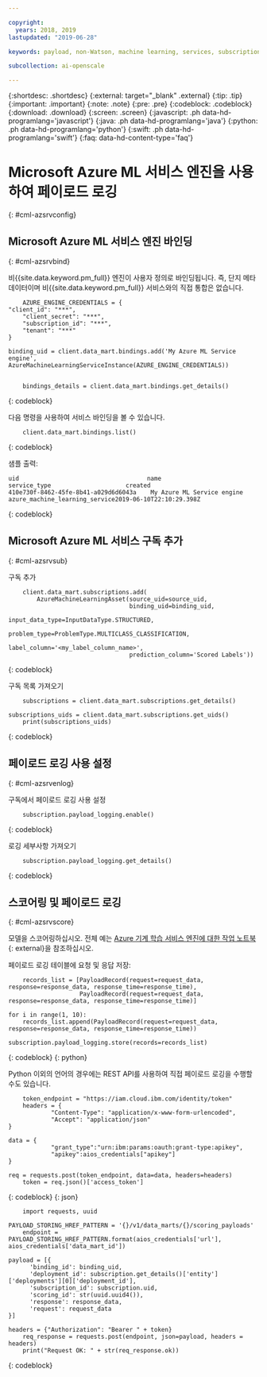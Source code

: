 ```yaml
---

copyright:
  years: 2018, 2019
lastupdated: "2019-06-28"

keywords: payload, non-Watson, machine learning, services, subscription

subcollection: ai-openscale

---
```


{:shortdesc: .shortdesc}
{:external: target="_blank" .external}
{:tip: .tip}
{:important: .important}
{:note: .note}
{:pre: .pre}
{:codeblock: .codeblock}
{:download: .download}
{:screen: .screen}
{:javascript: .ph data-hd-programlang='javascript'}
{:java: .ph data-hd-programlang='java'}
{:python: .ph data-hd-programlang='python'}
{:swift: .ph data-hd-programlang='swift'}
{:faq: data-hd-content-type='faq'}

# Microsoft Azure ML 서비스 엔진을 사용하여 페이로드 로깅
{: #cml-azsrvconfig}

## Microsoft Azure ML 서비스 엔진 바인딩
{: #cml-azsrvbind}

비{{site.data.keyword.pm_full}} 엔진이 사용자 정의로 바인딩됩니다. 즉, 단지 메타데이터이며 비{{site.data.keyword.pm_full}} 서비스와의 직접 통합은 없습니다.
   
```
    AZURE_ENGINE_CREDENTIALS = {
"client_id": "***",
    "client_secret": "***",
    "subscription_id": "***",
    "tenant": "***"
}

binding_uid = client.data_mart.bindings.add('My Azure ML Service engine', AzureMachineLearningServiceInstance(AZURE_ENGINE_CREDENTIALS))


    bindings_details = client.data_mart.bindings.get_details()
```
{: codeblock}

다음 명령을 사용하여 서비스 바인딩을 볼 수 있습니다.

```
    client.data_mart.bindings.list()
```
{: codeblock}

샘플 출력: 

```
uid	                                   name	                      service_type	                   created
410e730f-8462-45fe-8b41-a029d6d6043a	My Azure ML Service engine azure_machine_learning_service2019-06-10T22:10:29.398Z
```
{: codeblock}
    
    
## Microsoft Azure ML 서비스 구독 추가
{: #cml-azsrvsub}

구독 추가

```
    client.data_mart.subscriptions.add(
        AzureMachineLearningAsset(source_uid=source_uid,
                                  binding_uid=binding_uid,
                                  input_data_type=InputDataType.STRUCTURED,
                                  problem_type=ProblemType.MULTICLASS_CLASSIFICATION,
                                  label_column='<my_label_column_name>',
                                  prediction_column='Scored Labels'))
```
{: codeblock}

구독 목록 가져오기

```
    subscriptions = client.data_mart.subscriptions.get_details()

subscriptions_uids = client.data_mart.subscriptions.get_uids()
    print(subscriptions_uids)
```
{: codeblock}

## 페이로드 로깅 사용 설정
{: #cml-azsrvenlog}

구독에서 페이로드 로깅 사용 설정

```
    subscription.payload_logging.enable()
```
{: codeblock}

로깅 세부사항 가져오기

```
    subscription.payload_logging.get_details()
```
{: codeblock}

## 스코어링 및 페이로드 로깅
{: #cml-azsrvscore}

모델을 스코어링하십시오. 전체 예는 [Azure 기계 학습 서비스 엔진에 대한 작업 노트북](https://github.com/pmservice/ai-openscale-tutorials/blob/master/notebooks/AI%20OpenScale%20and%20Azure%20ML%20Studio%20Engine.ipynb){: external}을 참조하십시오. 

페이로드 로깅 테이블에 요청 및 응답 저장:

```
    records_list = [PayloadRecord(request=request_data, response=response_data, response_time=response_time),
                    PayloadRecord(request=request_data, response=response_data, response_time=response_time)]

for i in range(1, 10):
    records_list.append(PayloadRecord(request=request_data, response=response_data, response_time=response_time))

subscription.payload_logging.store(records=records_list)
```
{: codeblock}
{: python}
   
Python 이외의 언어의 경우에는 REST API를 사용하여 직접 페이로드 로깅을 수행할 수도 있습니다. 
   
```
    token_endpoint = "https://iam.cloud.ibm.com/identity/token"
    headers = {
            "Content-Type": "application/x-www-form-urlencoded",
            "Accept": "application/json"
}

data = {
            "grant_type":"urn:ibm:params:oauth:grant-type:apikey",
            "apikey":aios_credentials["apikey"]
}
   
req = requests.post(token_endpoint, data=data, headers=headers)
    token = req.json()['access_token']
```
{: codeblock}
{: json}


```
    import requests, uuid
   
PAYLOAD_STORING_HREF_PATTERN = '{}/v1/data_marts/{}/scoring_payloads'
    endpoint = PAYLOAD_STORING_HREF_PATTERN.format(aios_credentials['url'], aios_credentials['data_mart_id'])
   
payload = [{
      'binding_id': binding_uid,
      'deployment_id': subscription.get_details()['entity']['deployments'][0]['deployment_id'],
      'subscription_id': subscription.uid,
      'scoring_id': str(uuid.uuid4()),
      'response': response_data,
      'request': request_data
}]

headers = {"Authorization": "Bearer " + token}
    req_response = requests.post(endpoint, json=payload, headers = headers)
    print("Request OK: " + str(req_response.ok))
```
{: codeblock}

